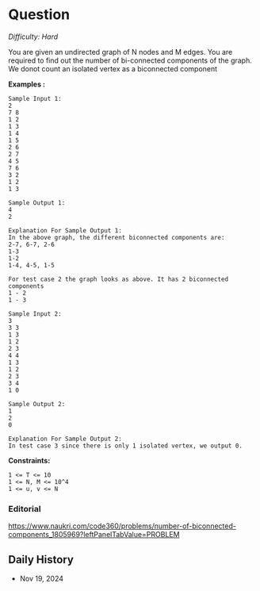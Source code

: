 # Question 

_Difficulty: Hard_

You are given an undirected graph of N nodes and M edges. You are required to find out the number of bi-connected components of the graph. We donot count an isolated vertex as a biconnected component

**Examples :**
```
Sample Input 1:
2
7 8
1 2
1 3 
1 4 
1 5
2 6
2 7
4 5 
7 6
3 2
1 2 
1 3

Sample Output 1:
4
2

Explanation For Sample Output 1:
In the above graph, the different biconnected components are:
2-7, 6-7, 2-6
1-3
1-2
1-4, 4-5, 1-5

For test case 2 the graph looks as above. It has 2 biconnected components
1 - 2
1 - 3

Sample Input 2:
3
3 3
1 3
1 2
2 3
4 4
1 3
1 2
2 3
3 4
1 0

Sample Output 2:
1
2
0

Explanation For Sample Output 2:
In test case 3 since there is only 1 isolated vertex, we output 0.
```

**Constraints:**
```
1 <= T <= 10
1 <= N, M <= 10^4
1 <= u, v <= N
```

### Editorial
https://www.naukri.com/code360/problems/number-of-biconnected-components_1805969?leftPanelTabValue=PROBLEM

## Daily History
- Nov 19, 2024